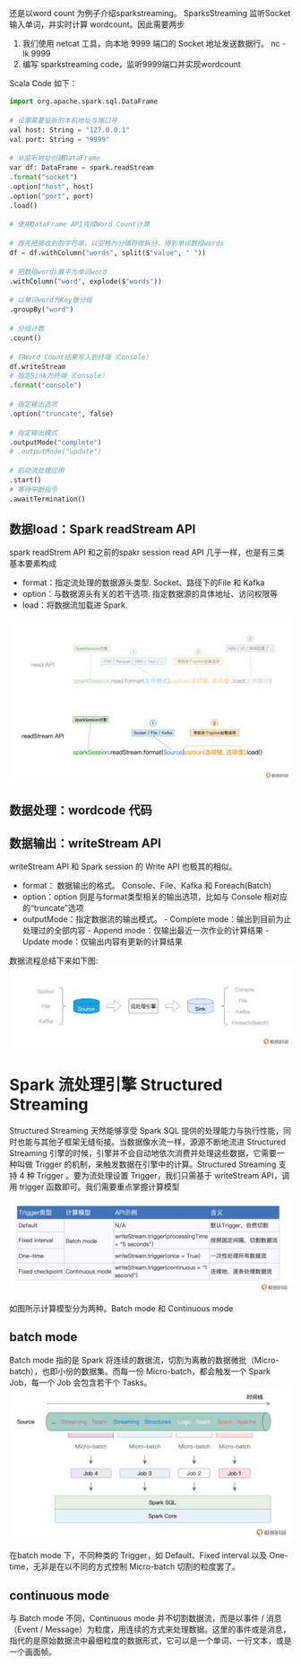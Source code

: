 还是以word count 为例子介绍sparkstreaming。
SparksStreaming 监听Socket输入单词，并实时计算 wordcount。因此需要两步
1. 我们使用 netcat 工具，向本地 9999 端口的 Socket 地址发送数据行。 nc -lk 9999 
2. 编写 sparkstreaming code，监听9999端口并实现wordcount

Scala Code 如下：

```py
import org.apache.spark.sql.DataFrame
 
# 设置需要监听的本机地址与端口号
val host: String = "127.0.0.1"
val port: String = "9999"

# 从监听地址创建DataFrame
var df: DataFrame = spark.readStream
.format("socket")
.option("host", host)
.option("port", port)
.load()

# 使用DataFrame API完成Word Count计算

# 首先把接收到的字符串，以空格为分隔符做拆分，得到单词数组words
df = df.withColumn("words", split($"value", " "))
 
# 把数组words展平为单词word
.withColumn("word", explode($"words"))
 
# 以单词word为Key做分组
.groupBy("word")
 
# 分组计数
.count()

# 将Word Count结果写入到终端（Console）
df.writeStream
# 指定Sink为终端（Console）
.format("console")
 
# 指定输出选项
.option("truncate", false)
 
# 指定输出模式
.outputMode("complete")
# .outputMode("update")
 
# 启动流处理应用
.start()
# 等待中断指令
.awaitTermination()
```

## 数据load：Spark readStream API
spark readStrem API 和之前的spakr session read API 几乎一样，也是有三类基本要素构成 
  - format：指定流处理的数据源头类型. Socket、路径下的File 和 Kafka
  - option：与数据源头有关的若干选项. 指定数据源的具体地址、访问权限等
  - load：将数据流加载进 Spark.

![readStream](./pictures/readAPI&readStreamAPI.webp)

## 数据处理：wordcode 代码



## 数据输出：writeStream API 
writeStream API 和 Spark session 的 Write API 也极其的相似。
  - format： 数据输出的格式。 Console、File、Kafka 和 Foreach(Batch)
  - option：option 则是与format类型相关的输出选项，比如与 Console 相对应的“truncate”选项
  - outputMode：指定数据流的输出模式。
        - Complete mode：输出到目前为止处理过的全部内容
        - Append mode：仅输出最近一次作业的计算结果
        - Update mode：仅输出内容有更新的计算结果

数据流程总结下来如下图:
![数据流程](./pictures/程序思路.webp)

# Spark 流处理引擎 Structured Streaming

Structured Streaming 天然能够享受 Spark SQL 提供的处理能力与执行性能，同时也能与其他子框架无缝衔接。当数据像水流一样，源源不断地流进 Structured Streaming 引擎的时候，引擎并不会自动地依次消费并处理这些数据，它需要一种叫做 Trigger 的机制，来触发数据在引擎中的计算。Structured Streaming 支持 4 种 Trigger 。要为流处理设置 Trigger，我们只需基于 writeStream API，调用 trigger 函数即可。我们需要重点掌握计算模型

![Trigger](./pictures/Trigger.webp)

如图所示计算模型分为两种。Batch mode 和 Continuous mode

## batch mode 

Batch mode 指的是 Spark 将连续的数据流，切割为离散的数据微批（Micro-batch），也即小份的数据集。而每一份 Micro-batch，都会触发一个 Spark Job，每一个 Job 会包含若干个 Tasks。
![batchmode](./pictures/batch%20mode.webp)

在batch mode 下，不同种类的 Trigger，如 Default、Fixed interval 以及 One-time，无非是在以不同的方式控制 Micro-batch 切割的粒度罢了。
  
## continuous mode 

与 Batch mode 不同，Continuous mode 并不切割数据流，而是以事件 / 消息（Event / Message）为粒度，用连续的方式来处理数据。这里的事件或是消息，指代的是原始数据流中最细粒度的数据形式，它可以是一个单词、一行文本，或是一个画面帧。

